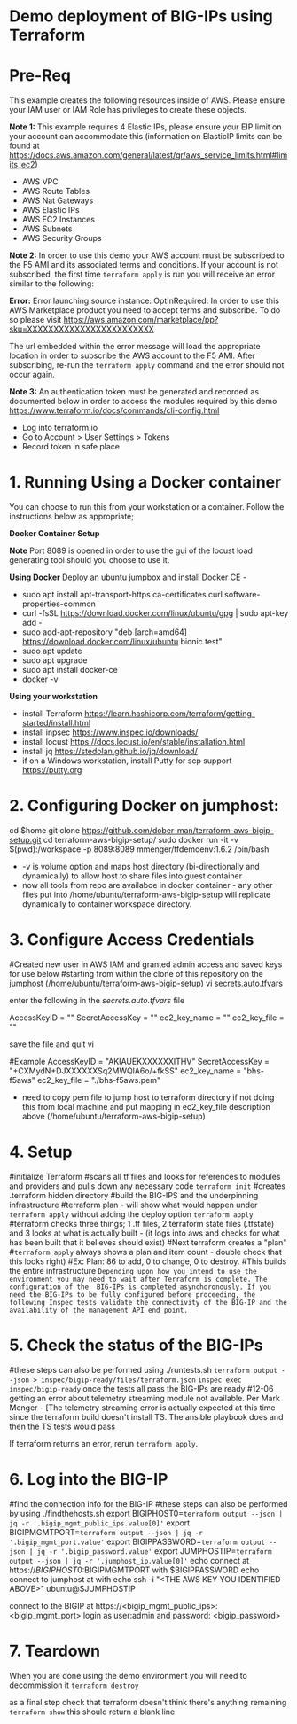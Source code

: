 # Demo deployment of BIG-IPs using Terraform
# Pre-Req
This example creates the following resources inside of AWS.  Please ensure your IAM user or IAM Role has privileges to create these objects.

**Note 1:** This example requires 4 Elastic IPs, please ensure your EIP limit on your account can accommodate this (information on ElasticIP limits can be found at https://docs.aws.amazon.com/general/latest/gr/aws_service_limits.html#limits_ec2)
 - AWS VPC
 - AWS Route Tables
 - AWS Nat Gateways
 - AWS Elastic IPs
 - AWS EC2 Instances
 - AWS Subnets
 - AWS Security Groups

 **Note 2:** In order to use this demo your AWS account must be subscribed to the F5 AMI and its associated terms and conditions. If your account is not subscribed, the first time ```terraform apply``` is run you will receive an error similar to the following:

 **Error:** Error launching source instance: OptInRequired: In order to use this AWS Marketplace product you need to accept terms and subscribe. To do so please 
visit https://aws.amazon.com/marketplace/pp?sku=XXXXXXXXXXXXXXXXXXXXXXXX

The url embedded within the error message will load the appropriate location in order to subscribe the AWS account to the F5 AMI.
After subscribing, re-run the ```terraform apply``` command and the error should not occur again.

 **Note 3:** An authentication token must be generated and recorded as documented below in order to access the modules required by this demo
https://www.terraform.io/docs/commands/cli-config.html
- Log into terraform.io
- Go to Account > User Settings > Tokens
- Record token in safe place
# 1. Running Using a Docker container
You can choose to run this from your workstation or a container. Follow the instructions below as appropriate;

**Docker Container Setup**

**Note** Port 8089 is opened in order to use the gui of the locust load generating tool should you choose to use it.

**Using Docker**
Deploy an ubuntu jumpbox and install Docker CE - 
  - sudo apt install apt-transport-https ca-certificates curl software-properties-common
  - curl -fsSL https://download.docker.com/linux/ubuntu/gpg | sudo apt-key add -
  - sudo add-apt-repository "deb [arch=amd64] https://download.docker.com/linux/ubuntu bionic test"
  - sudo apt update
  - sudo apt upgrade
  - sudo apt install docker-ce
  - docker -v

**Using your workstation**
  - install Terraform https://learn.hashicorp.com/terraform/getting-started/install.html
  - install inpsec https://www.inspec.io/downloads/
  - install locust https://docs.locust.io/en/stable/installation.html
  - install jq https://stedolan.github.io/jq/download/
  - if on a Windows workstation, install Putty for scp support https://putty.org
# 2. Configuring Docker on jumphost: 
cd $home
git clone https://github.com/dober-man/terraform-aws-bigip-setup.git
cd terraform-aws-bigip-setup/
sudo docker run -it -v $(pwd):/workspace -p 8089:8089 mmenger/tfdemoenv:1.6.2 /bin/bash

* -v is volume option and maps host directory (bi-directionally and dynamically) to allow host to share files into guest container
* now all tools from repo are availaboe in docker container - any other files put into /home/ubuntu/terraform-aws-bigip-setup will replicate dynamically to container workspace directory. 
# 3. Configure Access Credentials
#Created new user in AWS IAM and granted admin access and saved keys for use below
#starting from within the clone of this repository on the jumphost (/home/ubuntu/terraform-aws-bigip-setup)
vi secrets.auto.tfvars

enter the following in the *secrets.auto.tfvars* file

AccessKeyID         = "<AN ACCESS KEY FOR YOUR AWS ACCOUNT>" 
SecretAccessKey     = "<THE SECRET KEY ASSOCIATED WITH THE AWS ACCESS KEY>" 
ec2_key_name        = "<THE NAME OF AN AWS KEY PAIR WHICH IS ASSOCIATE WITH THE AWS ACOUNT>"
ec2_key_file        = "<THE PATH TO AN SSH KEY FILE USED TO CONNECT TO THE UBUNTU SERVER ONCE IT IS CREATED. NOTE: THIS PATH SHOULD BE RELATIVE TO THE CONTAINER ROOT>"

save the file and quit vi

#Example
AccessKeyID         = "AKIAUEKXXXXXXITHV"
SecretAccessKey     = "+CXMydN+DJXXXXXXSq2MWQlA6o/+fkSS"
ec2_key_name        = "bhs-f5aws"
ec2_key_file        = "./bhs-f5aws.pem"

* need to copy pem file to jump host to terraform directory if not doing this from local machine and put mapping in ec2_key_file description above (/home/ubuntu/terraform-aws-bigip-setup)
# 4. Setup 
#initialize Terraform
#scans all tf files and looks for references to modules and providers and pulls down any necessary code
```terraform init```
#creates .terraform hidden directory
#build the BIG-IPS and the underpinning infrastructure
#terraform plan - will show what would happen under ```terraform apply``` without adding the deploy option
```terraform apply```
#terraform checks three things; 1 .tf files, 2 terraform state files (.tfstate) and 3 looks at what is actually built - (it logs into aws and checks for what has been built that it believes should exist)
#Next terraform creates a "plan"
#```terraform apply``` always shows a plan and item count - double check that this looks right)
#Ex: Plan: 86 to add, 0 to change, 0 to destroy.
#This builds the entire infrastructure 
```Depending upon how you intend to use the environment you may need to wait after Terraform is complete. The configuration of the  BIG-IPs is completed asynchoronously. If you need the BIG-IPs to be fully configured before proceeding, the following Inspec tests validate the connectivity of the BIG-IP and the availability of the management API end point.```
# 5. Check the status of the BIG-IPs
#these steps can also be performed using ./runtests.sh
````terraform output --json > inspec/bigip-ready/files/terraform.json````
````inspec exec inspec/bigip-ready````
once the tests all pass the BIG-IPs are ready
#12-06 getting an error about telemetry streaming module not available. Per Mark Menger - [The telemetry streaming error is actually expected at this time since the terraform build doesn't install TS.
​The ansible playbook does and then the TS tests would pass

If terraform returns an error, rerun ```terraform apply```.
# 6. Log into the BIG-IP
#find the connection info for the BIG-IP
#these steps can also be performed by using ./findthehosts.sh
export BIGIPHOST0=`terraform output --json | jq -r '.bigip_mgmt_public_ips.value[0]'`
export BIGIPMGMTPORT=`terraform output --json | jq -r '.bigip_mgmt_port.value'`
export BIGIPPASSWORD=`terraform output --json | jq -r '.bigip_password.value'`
export JUMPHOSTIP=`terraform output --json | jq -r '.jumphost_ip.value[0]'`
echo connect at https://$BIGIPHOST0:$BIGIPMGMTPORT with $BIGIPPASSWORD
echo connect to jumphost at with
echo ssh -i "<THE AWS KEY YOU IDENTIFIED ABOVE>" ubuntu@$JUMPHOSTIP

connect to the BIGIP at https://<bigip_mgmt_public_ips>:<bigip_mgmt_port>
login as user:admin and password: <bigip_password>
# 7. Teardown
When you are done using the demo environment you will need to decommission it
```terraform destroy```

as a final step check that terraform doesn't think there's anything remaining
```terraform show```
this should return a blank line


